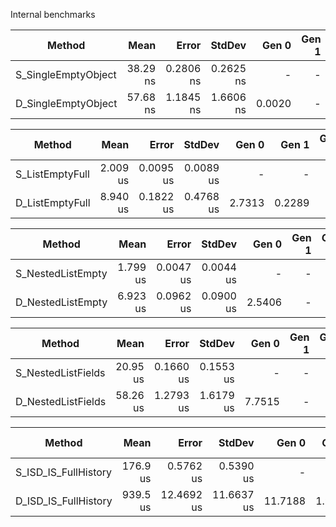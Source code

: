 
Internal benchmarks

|              Method |     Mean |     Error |    StdDev |  Gen 0 | Gen 1 | Gen 2 | Allocated |
|-------------------- |---------:|----------:|----------:|-------:|------:|------:|----------:|
| S_SingleEmptyObject | 38.29 ns | 0.2806 ns | 0.2625 ns |      - |     - |     - |         - |
| D_SingleEmptyObject | 57.68 ns | 1.1845 ns | 1.6606 ns | 0.0020 |     - |     - |      24 B |

|          Method |     Mean |     Error |    StdDev |  Gen 0 |  Gen 1 | Gen 2 | Allocated |
|---------------- |---------:|----------:|----------:|-------:|-------:|------:|----------:|
| S_ListEmptyFull | 2.009 us | 0.0095 us | 0.0089 us |      - |      - |     - |         - |
| D_ListEmptyFull | 8.940 us | 0.1822 us | 0.4768 us | 2.7313 | 0.2289 |     - |   32824 B |

|            Method |     Mean |     Error |    StdDev |  Gen 0 | Gen 1 | Gen 2 | Allocated |
|------------------ |---------:|----------:|----------:|-------:|------:|------:|----------:|
| S_NestedListEmpty | 1.799 us | 0.0047 us | 0.0044 us |      - |     - |     - |         - |
| D_NestedListEmpty | 6.923 us | 0.0962 us | 0.0900 us | 2.5406 |     - |     - |   26696 B |

|             Method |     Mean |     Error |    StdDev |  Gen 0 | Gen 1 | Gen 2 | Allocated |
|------------------- |---------:|----------:|----------:|-------:|------:|------:|----------:|
| S_NestedListFields | 20.95 us | 0.1660 us | 0.1553 us |      - |     - |     - |         - |
| D_NestedListFields | 58.26 us | 1.2793 us | 1.6179 us | 7.7515 |     - |     - |   87968 B |

|               Method |     Mean |      Error |     StdDev |   Gen 0 |  Gen 1 | Gen 2 | Allocated |
|--------------------- |---------:|-----------:|-----------:|--------:|-------:|------:|----------:|
| S_ISD_IS_FullHistory | 176.9 us |  0.5762 us |  0.5390 us |       - |      - |     - |         - |
| D_ISD_IS_FullHistory | 939.5 us | 12.4692 us | 11.6637 us | 11.7188 | 1.9531 |     - |  654240 B |


